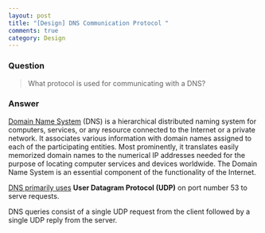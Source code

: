 ```yaml
---
layout: post
title: "[Design] DNS Communication Protocol "
comments: true
category: Design
---
```


### Question

> What protocol is used for communicating with a DNS?

### Answer

[Domain Name System](http://en.wikipedia.org/wiki/Domain_Name_System) (DNS) is a hierarchical distributed naming system for computers, services, or any resource connected to the Internet or a private network. It associates various information with domain names assigned to each of the participating entities. Most prominently, it translates easily memorized domain names to the numerical IP addresses needed for the purpose of locating computer services and devices worldwide. The Domain Name System is an essential component of the functionality of the Internet.

[DNS primarily uses](http://en.wikipedia.org/wiki/Domain_Name_System#Protocol_transport) **User Datagram Protocol (UDP)** on port number 53 to serve requests.

DNS queries consist of a single UDP request from the client followed by a single UDP reply from the server.
